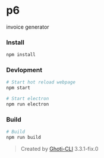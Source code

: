 # p6

invoice generator

### Install

```bash
npm install
```

### Devlopment

```bash
# Start hot reload webpage
npm start

# Start electron
npm run electron
```

### Build

```bash
# Build
npm run build
```

> Created by [Ghoti-CLI](https://github.com/WMXPY/Ghoti-CLI/) 3.3.1-fix.0
